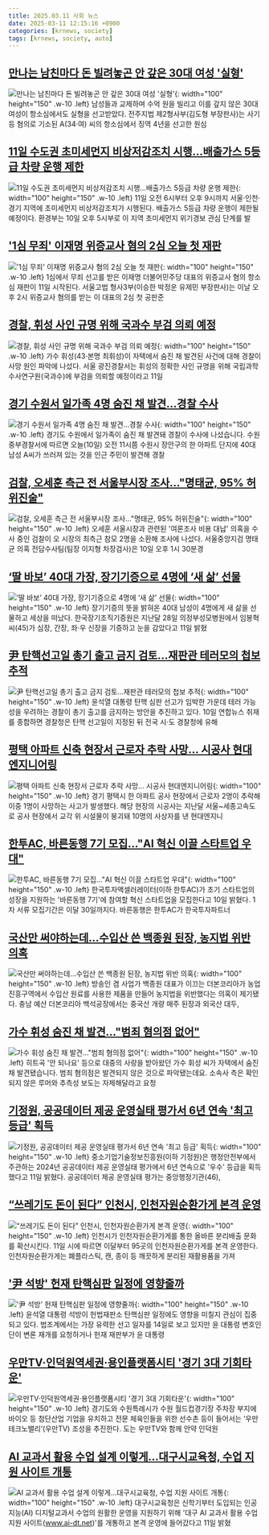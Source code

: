 ```yaml
---
title: 2025.03.11 사회 뉴스
date: 2025-03-11 12:15:16 +0900
categories: [krnews, society]
tags: [krnews, society, auto]
---
```

## [만나는 남친마다 돈 빌려놓곤 안 갚은 30대 여성 '실형'](https://n.news.naver.com/mnews/article/658/0000099914)

![만나는 남친마다 돈 빌려놓곤 안 갚은 30대 여성 '실형'](https://mimgnews.pstatic.net/image/origin/658/2025/03/11/99914.jpg?type=nf220_150){: width="100" height="150" .w-10 .left}
남성들과 교제하며 수억 원을 빌리고 이를 갚지 않은 30대 여성이 항소심에서도 실형을 선고받았다. 전주지법 제2형사부(김도형 부장판사)는 사기 등 혐의로 기소된 A(34·여) 씨의 항소심에서 징역 4년을 선고한 원심

## [11일 수도권 초미세먼지 비상저감조치 시행…배출가스 5등급 차량 운행 제한](https://n.news.naver.com/mnews/article/022/0004017659)

![11일 수도권 초미세먼지 비상저감조치 시행…배출가스 5등급 차량 운행 제한](https://mimgnews.pstatic.net/image/origin/022/2025/03/10/4017659.jpg?type=nf220_150){: width="100" height="150" .w-10 .left}
11일 오전 6시부터 오후 9시까지 서울·인천·경기 지역에 초미세먼지 비상저감조치가 시행된다. 배출가스 5등급 차량 운행이 제한될 예정이다. 환경부는 10일 오후 5시부로 이 지역 초미세먼지 위기경보 관심 단계를 발

## ['1심 무죄' 이재명 위증교사 혐의 2심 오늘 첫 재판](https://n.news.naver.com/mnews/article/629/0000371376)

!['1심 무죄' 이재명 위증교사 혐의 2심 오늘 첫 재판](https://mimgnews.pstatic.net/image/origin/629/2025/03/11/371376.jpg?type=nf220_150){: width="100" height="150" .w-10 .left}
1심에서 무죄 선고를 받은 이재명 더불어민주당 대표의 위증교사 혐의 항소심 재판이 11일 시작된다. 서울고법 형사3부(이승한 박정운 유제민 부장판사)는 이날 오후 2시 위증교사 혐의를 받는 이 대표의 2심 첫 공판준

## [경찰, 휘성 사인 규명 위해 국과수 부검 의뢰 예정](https://n.news.naver.com/mnews/article/003/0013111195)

![경찰, 휘성 사인 규명 위해 국과수 부검 의뢰 예정](https://mimgnews.pstatic.net/image/origin/003/2025/03/11/13111195.jpg?type=nf220_150){: width="100" height="150" .w-10 .left}
가수 휘성(43·본명 최휘성)이 자택에서 숨진 채 발견된 사건에 대해 경찰이 사망 원인 파악에 나섰다. 서울 광진경찰서는 휘성의 정확한 사인 규명을 위해 국립과학수사연구원(국과수)에 부검을 의뢰할 예정이라고 11일

## [경기 수원서 일가족 4명 숨진 채 발견…경찰 수사](https://n.news.naver.com/mnews/article/422/0000720016)

![경기 수원서 일가족 4명 숨진 채 발견…경찰 수사](https://mimgnews.pstatic.net/image/origin/422/2025/03/10/720016.jpg?type=nf220_150){: width="100" height="150" .w-10 .left}
경기도 수원에서 일가족이 숨진 채 발견돼 경찰이 수사에 나섰습니다. 수원중부경찰서에 따르면 오늘(10일) 오전 11시쯤 수원시 장안구의 한 아파트 단지에 40대 남성 A씨가 쓰러져 있는 것을 인근 주민이 발견해 경찰

## [검찰, 오세훈 측근 전 서울부시장 조사..."명태균, 95% 허위진술"](https://n.news.naver.com/mnews/article/014/0005318797)

![검찰, 오세훈 측근 전 서울부시장 조사..."명태균, 95% 허위진술"](https://mimgnews.pstatic.net/image/origin/014/2025/03/10/5318797.jpg?type=nf220_150){: width="100" height="150" .w-10 .left}
오세훈 서울시장과 관련된 '여론조사 비용 대납' 의혹을 수사 중인 검찰이 오 시장의 최측근 참모 2명을 소환해 조사에 나섰다. 서울중앙지검 명태균 의혹 전담수사팀(팀장 이지형 차장검사)은 10일 오후 1시 30분경

## [‘딸 바보’ 40대 가장, 장기기증으로 4명에 ‘새 삶’ 선물](https://n.news.naver.com/mnews/article/020/0003620331)

![‘딸 바보’ 40대 가장, 장기기증으로 4명에 ‘새 삶’ 선물](https://mimgnews.pstatic.net/image/origin/020/2025/03/11/3620331.jpg?type=nf220_150){: width="100" height="150" .w-10 .left}
장기기증의 뜻을 밝혀온 40대 남성이 4명에게 새 삶을 선물하고 세상을 떠났다. 한국장기조직기증원은 지난달 28일 의정부성모병원에서 임봉혁 씨(45)가 심장, 간장, 좌·우 신장을 기증하고 눈을 감았다고 11일 밝혔

## [尹 탄핵선고일 총기 출고 금지 검토…재판관 테러모의 첩보 추적](https://n.news.naver.com/mnews/article/029/0002940237)

![尹 탄핵선고일 총기 출고 금지 검토…재판관 테러모의 첩보 추적](https://mimgnews.pstatic.net/image/origin/029/2025/03/11/2940237.jpg?type=nf220_150){: width="100" height="150" .w-10 .left}
윤석열 대통령 탄핵 심판 선고가 임박한 가운데 테러 가능성을 우려하는 경찰이 총기 출고를 금지하는 방안을 추진하고 있다. 10일 연합뉴스 취재를 종합하면 경찰청은 탄핵 선고일이 지정된 뒤 전국 시·도 경찰청에 유해

## [평택 아파트 신축 현장서 근로자 추락 사망... 시공사 현대엔지니어링](https://n.news.naver.com/mnews/article/469/0000852994)

![평택 아파트 신축 현장서 근로자 추락 사망... 시공사 현대엔지니어링](https://mimgnews.pstatic.net/image/origin/469/2025/03/10/852994.jpg?type=nf220_150){: width="100" height="150" .w-10 .left}
경기 평택시 한 아파트 공사 현장에서 근로자 2명이 추락해 이중 1명이 사망하는 사고가 발생했다. 해당 현장의 시공사는 지난달 서울~세종고속도로 공사 현장에서 교각 위 시설물이 붕괴돼 10명의 사상자를 낸 현대엔지니

## [한투AC, 바른동행 7기 모집…"AI 혁신 이끌 스타트업 우대"](https://n.news.naver.com/mnews/article/008/0005163743)

![한투AC, 바른동행 7기 모집…"AI 혁신 이끌 스타트업 우대"](https://mimgnews.pstatic.net/image/origin/008/2025/03/10/5163743.jpg?type=nf220_150){: width="100" height="150" .w-10 .left}
한국투자액셀러레이터(이하 한투AC)가 초기 스타트업의 성장을 지원하는 '바른동행 7기'에 참여할 혁신 스타트업을 모집한다고 10일 밝혔다. 1차 서류 모집기간은 이달 30일까지다. 바른동행은 한투AC가 한국투자파트너

## [국산만 써야하는데…수입산 쓴 백종원 된장, 농지법 위반 의혹](https://n.news.naver.com/mnews/article/277/0005558781)

![국산만 써야하는데…수입산 쓴 백종원 된장, 농지법 위반 의혹](https://mimgnews.pstatic.net/image/origin/277/2025/03/11/5558781.jpg?type=nf220_150){: width="100" height="150" .w-10 .left}
방송인 겸 사업가 백종원 대표가 이끄는 더본코리아가 농업진흥구역에서 수입산 원료를 사용한 제품을 만들어 농지법을 위반했다는 의혹이 제기됐다. 충남 예산 더본코리아 백석공장에서는 중국산 개량 매주 된장과 외국산 대두,

## [가수 휘성 숨진 채 발견…"범죄 혐의점 없어"](https://n.news.naver.com/mnews/article/057/0001875736)

![가수 휘성 숨진 채 발견…"범죄 혐의점 없어"](https://mimgnews.pstatic.net/image/origin/057/2025/03/11/1875736.jpg?type=nf220_150){: width="100" height="150" .w-10 .left}
히트곡 '안 되나요' 등으로 대중의 사랑을 받아왔던 가수 휘성 씨가 자택에서 숨진 채 발견됐습니다. 범죄 혐의점은 발견되지 않은 것으로 파악됐는데요. 소속사 측은 확인되지 않은 루머와 추측성 보도는 자제해달라고 요청

## [기정원, 공공데이터 제공 운영실태 평가서 6년 연속 '최고 등급' 획득](https://n.news.naver.com/mnews/article/030/0003291901)

![기정원, 공공데이터 제공 운영실태 평가서 6년 연속 '최고 등급' 획득](https://mimgnews.pstatic.net/image/origin/030/2025/03/11/3291901.jpg?type=nf220_150){: width="100" height="150" .w-10 .left}
중소기업기술정보진흥원(이하 기정원)은 행정안전부에서 주관하는 2024년 공공데이터 제공 운영실태 평가에서 6년 연속으로 '우수' 등급을 획득했다고 11일 밝혔다. 공공데이터 제공 운영실태 평가는 중앙행정기관(46),

## [“쓰레기도 돈이 된다” 인천시, 인천자원순환가게 본격 운영](https://n.news.naver.com/mnews/article/666/0000066612)

![“쓰레기도 돈이 된다” 인천시, 인천자원순환가게 본격 운영](https://mimgnews.pstatic.net/image/origin/666/2025/03/11/66612.jpg?type=nf220_150){: width="100" height="150" .w-10 .left}
인천시가 인천자원순환가게를 통한 올바른 분리배출 문화를 확산시킨다. 11일 시에 따르면 이달부터 95곳의 인천자원순환가게를 본격 운영한다. 인천자원순환가게는 폐플라스틱, 캔, 종이 등 깨끗하게 분리된 재활용품을 가져

## ['尹 석방' 헌재 탄핵심판 일정에 영향줄까](https://n.news.naver.com/mnews/article/277/0005557989)

!['尹 석방' 헌재 탄핵심판 일정에 영향줄까](https://mimgnews.pstatic.net/image/origin/277/2025/03/10/5557989.jpg?type=nf220_150){: width="100" height="150" .w-10 .left}
윤석열 대통령 석방이 헌법재판소 탄핵심판 일정에도 영향을 미칠지 관심이 집중되고 있다. 법조계에서는 가장 유력한 선고 일자를 14일로 보고 있지만 윤 대통령 변호인단이 변론 재개를 요청하거나 헌재 재판부가 윤 대통령

## [우만TV·인덕원역세권·용인플랫폼시티 '경기 3대 기회타운'](https://n.news.naver.com/mnews/article/018/0005959981)

![우만TV·인덕원역세권·용인플랫폼시티 '경기 3대 기회타운'](https://mimgnews.pstatic.net/image/origin/018/2025/03/11/5959981.jpg?type=nf220_150){: width="100" height="150" .w-10 .left}
경기도와 수원특례시가 수원 월드컵경기장 주차장 부지에 바이오 등 첨단산업 기업을 유치하고 전문 체육인들을 위한 선수촌 등이 들어서는 ‘우만 테크노밸리’(우만TV) 조성을 추진한다. 도는 우만TV와 함께 안약 인덕원

## [AI 교과서 활용 수업 설계 이렇게…대구시교육청, 수업 지원 사이트 개통](https://n.news.naver.com/mnews/article/088/0000935341)

![AI 교과서 활용 수업 설계 이렇게…대구시교육청, 수업 지원 사이트 개통](https://mimgnews.pstatic.net/image/origin/088/2025/03/11/935341.jpg?type=nf220_150){: width="100" height="150" .w-10 .left}
대구시교육청은 신학기부터 도입되는 인공지능(AI) 디지털교과서 수업의 원활한 운영을 지원하기 위해 '대구 AI 교과서 활용 수업 지원 사이트(www.ai-dt.net)'를 개통하고 본격 운영에 들어갔다고 11일 밝혔

